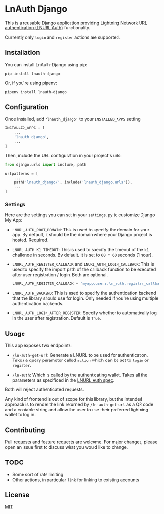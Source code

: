 # LnAuth Django

This is a reusable Django application providing [Lightning Network URL authentication (LNURL Auth)](https://github.com/lnurl/luds/blob/luds/05.md) functionality.

Currently only `login` and `register` actions are supported.

## Installation

You can install LnAuth-Django using pip:

```bash
pip install lnauth-django
```

Or, if you're using pipenv:

```bash
pipenv install lnauth-django
```

## Configuration

Once installed, add `'lnauth_django'` to your `INSTALLED_APPS` setting:

```python
INSTALLED_APPS = [
    ...
    'lnauth_django',
    ...
]
```

Then, include the URL configuration in your project's urls:

```python
from django.urls import include, path

urlpatterns = [
    ...
    path('lnauth_django/', include('lnauth_django.urls')),
    ...
]
```

### Settings

Here are the settings you can set in your `settings.py` to customize Django My App:

- `LNURL_AUTH_ROOT_DOMAIN`: This is used to specify the domain for your app. By default, it should be the domain where your Django project is hosted. Required.

- `LNURL_AUTH_K1_TIMEOUT`: This is used to specify the timeout of the `k1` challenge in seconds. By default, it is set to `60 * 60` seconds (1 hour).

- `LNURL_AUTH_REGISTER_CALLBACK` and `LNURL_AUTH_LOGIN_CALLBACK`: This is used to specify the import path of the callback function to be executed after user registration / login. Both are optional.

    ```python
    LNURL_AUTH_REGISTER_CALLBACK = 'myapp.users.ln_auth.register_callback'
    ```

- `LNURL_AUTH_BACKEND`: This is used to specify the authentication backend that the library should use for login. Only needed if you're using multiple authentication backends.

- `LNURL_AUTH_LOGIN_AFTER_REGISTER`: Specify whether to automatically log in the user after registration. Default is `True`.


## Usage

This app exposes two endpoints:

- `/ln-auth-get-url`: Generate a LNURL to be used for authentication. Takes a query parameter called `action` which can be set to `login` or `register`.

- `/ln-auth`: Which is called by the authenticating wallet. Takes all the parameters as specificed in the [LNURL Auth spec](https://github.com/lnurl/luds/blob/luds/04.md).

Both will reject authenticated requests.

Any kind of frontend is out of scope for this library, but the intended approach is to render the link returned by `/ln-auth-get-url` as a QR code and a copiable string and allow the user to use their preferred lightning wallet to log in.

## Contributing

Pull requests and feature requests are welcome. For major changes, please open an issue first to discuss what you would like to change.

## TODO

- Some sort of rate limiting
- Other actions, in particular `link` for linking to existing accounts
## License

[MIT](https://choosealicense.com/licenses/mit/)
